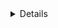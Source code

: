 ﻿<details>
<summary>Details</summary>

## Note

V2

## Schema

![Sequence diagram](Diagrams/main.svg)

## Algorithm

</details>